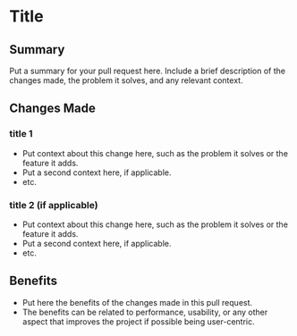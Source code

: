 # Title

## Summary
Put a summary for your pull request here. Include a brief description of the changes made, the problem it solves, and any relevant context.

## Changes Made

### title 1
- Put context about this change here, such as the problem it solves or the feature it adds.
- Put a second context here, if applicable.
- etc.

### title 2 (if applicable)
- Put context about this change here, such as the problem it solves or the feature it adds.
- Put a second context here, if applicable.
- etc.

## Benefits
- Put here the benefits of the changes made in this pull request.
- The benefits can be related to performance, usability, or any other aspect that improves the project if possible being user-centric.

